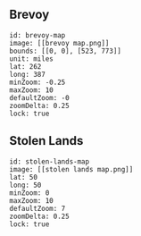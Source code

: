 ## Brevoy
```leaflet
id: brevoy-map
image: [[brevoy map.png]]
bounds: [[0, 0], [523, 773]]
unit: miles
lat: 262
long: 387
minZoom: -0.25
maxZoom: 10
defaultZoom: -0
zoomDelta: 0.25
lock: true
```

<p></p>

## Stolen Lands
```leaflet
id: stolen-lands-map
image: [[stolen lands map.png]]
lat: 50
long: 50
minZoom: 0
maxZoom: 10
defaultZoom: 7
zoomDelta: 0.25
lock: true
```
